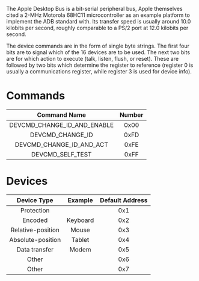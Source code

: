 The Apple Desktop Bus is a bit-serial peripheral bus, Apple themselves cited a 2-MHz Motorola 68HC11 microcontroller as an example platform to implement the ADB standard with. Its transfer speed is usually around 10.0 kilobits per second, roughly comparable to a PS/2 port at 12.0 kilobits per second.
 
The device commands are in the form of single byte strings. The first four bits are to signal which of the 16 devices are to be used. The next two bits are for which action to execute (talk, listen, flush, or reset). These are followed by two bits which determine the register to reference (register 0 is usually a communications register, while register 3 is used for device info).

# Commands

| Command Name                | Number |
|:---------------------------:|:-------:|
| DEVCMD_CHANGE_ID_AND_ENABLE | 0x00    |
| DEVCMD_CHANGE_ID            | 0xFD    |
| DEVCMD_CHANGE_ID_AND_ACT    | 0xFE    |
| DEVCMD_SELF_TEST            | 0xFF    |

# Devices

| Device Type       | Example       | Default Address |
|:-----------------:|:-------------:|:---------------:|
| Protection        |               | 0x1             |
| Encoded           | Keyboard      | 0x2             |
| Relative-position | Mouse         | 0x3             |
| Absolute-position | Tablet        | 0x4             |
| Data transfer     | Modem         | 0x5             |
| Other             |               | 0x6             |
| Other             |               | 0x7             |